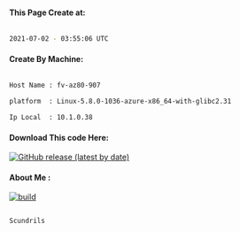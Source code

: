 
   
#### This Page Create at:

```bash

2021-07-02 - 03:55:06 UTC

```

#### Create By Machine:

```bash

Host Name : fv-az80-907

platform  : Linux-5.8.0-1036-azure-x86_64-with-glibc2.31

Ip Local  : 10.1.0.38

```
#### Download This code Here:

[![GitHub release (latest by date)](https://img.shields.io/github/v/release/Scundrils/Jar-Build2?style=for-the-badge&label=Download)](https://github.com/Scundrils/Jar-Build2/releases) 

</p> 

#### About Me :

[![build](https://github.com/Scundrils/Jar-Build2/actions/workflows/build.yml/badge.svg)](https://github.com/Scundrils/Jar-Build2/actions/workflows/build.yml)

```bash

Scundrils

```

